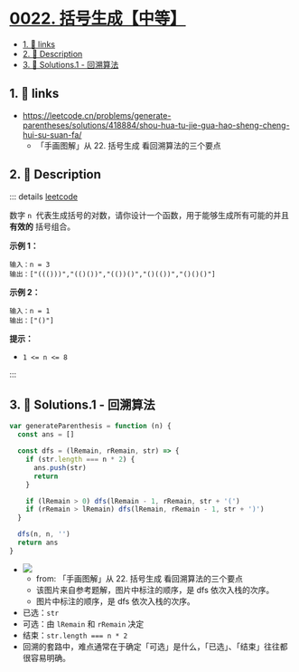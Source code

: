 # [0022. 括号生成【中等】](https://github.com/tnotesjs/TNotes.leetcode/tree/main/notes/0022.%20%E6%8B%AC%E5%8F%B7%E7%94%9F%E6%88%90%E3%80%90%E4%B8%AD%E7%AD%89%E3%80%91)

<!-- region:toc -->

- [1. 🔗 links](#1--links)
- [2. 📝 Description](#2--description)
- [3. 🎯 Solutions.1 - 回溯算法](#3--solutions1---回溯算法)

<!-- endregion:toc -->

## 1. 🔗 links

- https://leetcode.cn/problems/generate-parentheses/solutions/418884/shou-hua-tu-jie-gua-hao-sheng-cheng-hui-su-suan-fa/
  - 「手画图解」从 22. 括号生成 看回溯算法的三个要点

## 2. 📝 Description

::: details [leetcode](https://leetcode.cn/problems/generate-parentheses/)

数字 `n`  代表生成括号的对数，请你设计一个函数，用于能够生成所有可能的并且 **有效的** 括号组合。

**示例 1：**

```
输入：n = 3
输出：["((()))","(()())","(())()","()(())","()()()"]
```

**示例 2：**

```
输入：n = 1
输出：["()"]
```

**提示：**

- `1 <= n <= 8`

:::

## 3. 🎯 Solutions.1 - 回溯算法

```js
var generateParenthesis = function (n) {
  const ans = []

  const dfs = (lRemain, rRemain, str) => {
    if (str.length === n * 2) {
      ans.push(str)
      return
    }

    if (lRemain > 0) dfs(lRemain - 1, rRemain, str + '(')
    if (rRemain > lRemain) dfs(lRemain, rRemain - 1, str + ')')
  }

  dfs(n, n, '')
  return ans
}
```

- ![](https://cdn.jsdelivr.net/gh/tnotesjs/imgs@main/2024-10-27-00-17-34.png)
  - from: 「手画图解」从 22. 括号生成 看回溯算法的三个要点
  - 该图片来自参考题解，图片中标注的顺序，是 dfs 依次入栈的次序。
  - 图片中标注的顺序，是 dfs 依次入栈的次序。
- 已选：`str`
- 可选：由 `lRemain` 和 `rRemain` 决定
- 结束：`str.length === n * 2`
- 回溯的套路中，难点通常在于确定「可选」是什么，「已选」、「结束」往往都很容易明确。
